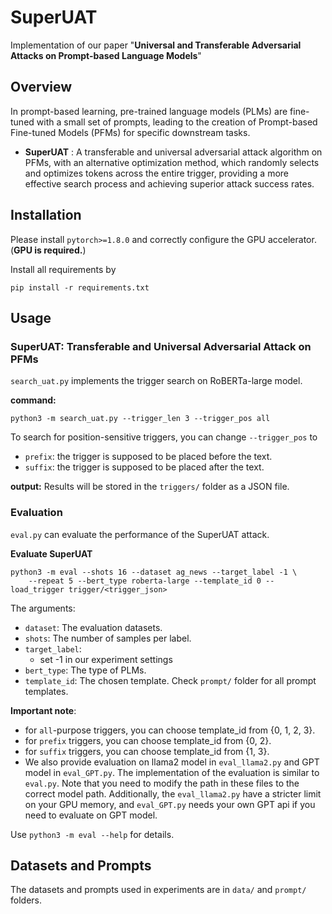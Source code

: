 # SuperUAT

Implementation of our paper "**Universal and Transferable Adversarial Attacks on Prompt-based Language Models**" 


## Overview

In prompt-based learning, pre-trained language models (PLMs) are fine-tuned with a small set of prompts, leading to the creation of Prompt-based Fine-tuned Models (PFMs) for specific downstream tasks.

- **SuperUAT** : A transferable and universal adversarial attack algorithm on PFMs, with an alternative optimization method, which randomly selects and optimizes tokens across the entire trigger, providing a more effective search process and achieving superior attack success rates.

## Installation

Please install `pytorch>=1.8.0` and correctly configure the GPU accelerator. (**GPU is required.**)

Install all requirements by

```
pip install -r requirements.txt
```

## Usage

### SuperUAT: Transferable and Universal Adversarial Attack on PFMs

`search_uat.py` implements the trigger search on RoBERTa-large model. 

**command:**

```
python3 -m search_uat.py --trigger_len 3 --trigger_pos all
```

To search for position-sensitive triggers, you can change `--trigger_pos` to 

- `prefix`: the trigger is supposed to be placed before the text.
- `suffix`: the trigger is supposed to be placed after the text.

**output:**
Results will be stored in the `triggers/` folder as a JSON file.

### Evaluation

`eval.py` can evaluate the performance of the SuperUAT attack.

**Evaluate SuperUAT**

```
python3 -m eval --shots 16 --dataset ag_news --target_label -1 \
	--repeat 5 --bert_type roberta-large --template_id 0 --load_trigger trigger/<trigger_json>
```

The arguments:

- `dataset`: The evaluation datasets. 
- `shots`: The number of samples per label.
- `target_label`: 
	- set -1 in our experiment settings
- `bert_type`: The type of PLMs. 
- `template_id`: The chosen template. Check `prompt/` folder for all prompt templates.

**Important note**: 

- for `all`-purpose triggers, you can choose template_id from \{0, 1, 2, 3\}.
- for `prefix` triggers, you can choose template_id from \{0, 2}.
- for `suffix` triggers, you can choose template_id from \{1, 3}.
- We also provide evaluation on llama2 model in `eval_llama2.py` and GPT model in `eval_GPT.py`. The implementation of the evaluation is similar to `eval.py`. Note that you need to modify the path in these files to the correct model path. Additionally, the `eval_llama2.py` have a stricter limit on your GPU memory, and `eval_GPT.py` needs your own GPT api if you need to evaluate on GPT model.

Use `python3 -m eval --help` for details.


## Datasets and Prompts

The datasets and prompts used in experiments are in `data/` and `prompt/` folders.


